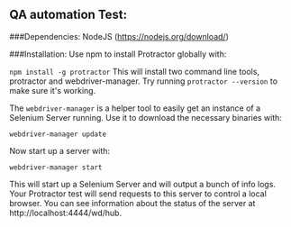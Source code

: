 ## QA automation Test:

###Dependencies:
NodeJS (https://nodejs.org/download/)

###Installation: 
Use npm to install Protractor globally with:

`npm install -g protractor`
This will install two command line tools, protractor and webdriver-manager. Try running `protractor --version` to make sure it's working.

The `webdriver-manager` is a helper tool to easily get an instance of a Selenium Server running. Use it to download the necessary binaries with:

`webdriver-manager update`

Now start up a server with:

`webdriver-manager start`

This will start up a Selenium Server and will output a bunch of info logs. Your Protractor test will send requests to this server to control a local browser. You can see information about the status of the server at http://localhost:4444/wd/hub.



